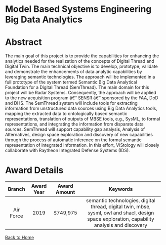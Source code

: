 
Model Based Systems Engineering Big Data Analytics
==================================================

# Abstract


The main goal of this project is to provide the capabilities for enhancing the analytics needed for the realization of the concepts of Digital Thread and Digital Twin. The main technical objective is to develop, prototype, validate and demonstrate the enhancements of data analytic capabilities by leveraging semantic technologies. The approach will be implemented in a full prototype of the system termed Semantic Big Data Analytical Foundation for a Digital Thread (SemThread). The main domain for this project will be Radar Systems. Consequently, the approach will be applied to the new acquisition program â€“ SENSR â€“ sponsored by the FAA, DoD and DHS. The SemThread system will include tools for extracting information from unstructured data sources using Big Data Analytics tools, mapping the extracted data to ontologically based semantic representations, translation of outputs of MBSE tools, e.g., SysML, to formal representations, and integrating the information from disparate data sources. SemThread will support capability gap analysis, Analysis of Alternatives, design space exploration and discovery of new capabilities through the process of automatic inference on the formal semantic representation of integrated information. In this effort, VIStology will closely collaborate with Raytheon Integrated Defense Systems (IDS).  

# Award Details

|Branch|Award Year|Award Amount|Keywords|
| :---: | :---: | :---: | :---: |
|Air Force|2019|$749,975|semantic technologies, digital thread, digital twin, mbse, sysml, owl and shacl, design space exploration, capability analysis and discovery|
  
  


[Back to Home](https://github.com/chrischow/dod_sbir_awards/Reports/DJ/#1408)